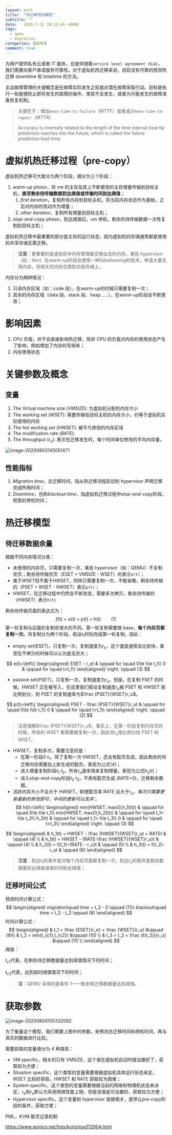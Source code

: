 ```yaml
---
layout: post
title:  "热迁移预测模型"
subtitle: ""
date:   2020-7-31 19:13:45 +0800
tags:
  - qemu
  - migration
categories: [QEMU]
comment: true
---
```


为用户提供私有云或者 IT 服务，总是伴随着`service level agreement（SLA）`。我们需要向客户承诺服务可靠性。对于虚拟机热迁移来说，目前没有可靠的预测热迁移 downtime 和 totaltime 的方法。

主动故障管理的关键概念是在故障实际发生之前就对潜在故障采取行动。目标是执行一些能够防止即将发生的故障的操作，使其不会发生，或者为可能发生的故障准备恢复机制。

> 关键在于：增加`mean-time-to-failure`（MTTF）或者减少`mean-time-to-repair`（MTTR）
>
> Accuracy is inversely related to the length of the time interval how far prediction reaches into the future, which is called the failure prediction lead time.

<!-- more -->

# 虚拟机热迁移过程（pre-copy）

虚拟机热迁移可大致分为两个阶段，细分为三个阶段：

1. *warm-up phase*，将 vm 的主存及其上不断更改的主存增量传输到目标主机，**直至剩余待传输数据到达阈值或传输时间到达阈值**；
   1. *first iteration*，复制所有内存到目标主机，将当前内存状态作为基础，之后对内存的改动作为增量；
   2. *other iteration*，复制所有增量到目标主机；
2. *stop-and-copy phase*，到达阈值后，vm 停机，剩余的待传输数据一次性复制到目标主机；

虚拟机热迁移中最重要的部分是主存的运行状态，因为虚拟机的存储通常都是使用的共享存储无需迁移。

> **注意**：更重要的是虚拟机中内存管理器交换出去的内存。某些 hypervisor（如：Xen）在*warm-up*阶段会使用一种叫*ballooning*的技术，申请大量无用内存，将相关的内存交换到次级存储上。

内存分为两种情况：

1. 只读内存区域（如：code 段），在*warm-up*的时候只需要复制一次；
2. 其余的内存区域（data 段、stack 段、heap……），在*warm-up*阶段会不断更改；

# 影响因素

1. CPU 负载，并不会直接影响热迁移，除非 CPU 的负载对内存的使用状态产生了影响，例如增加了内存的写频率；
2. 内存使用状态

# 关键参数及概念

## 变量

1. The Virtual machine size ($VMSIZE$): 为虚拟机分配的内存大小
2. The working set ($WSET$): 需要传输给目标主机的内存大小，约等于虚拟机实际使用的内存
3. The hot working set ($HWSET$): 被平凡修改的内存区域
4. The modification rate ($RATE$): 
5. The throughput ($r_u$): 表示在迁移发生时，每个时间单位修改的平均内存量。

![image-20200803145051471](C:\Users\xiaohaibiao\AppData\Roaming\Typora\typora-user-images\image-20200803145051471.png)

## 性能指标

1. *Migration time*，总迁移时间，指从热迁移流程启动到 hypervisor 声明迁移完成所用时间；
2. *Downtime*，也称*blackout time*，指虚拟机迁移过程中*stop-and-copy*阶段，短暂的停机时间；

# 热迁移模型

## 待迁移数据余量

根据不同内存情况分类：

- 未使用的内存页，只需要复制一次，某些 hypervisor（如：QEMU）不复制空页；剩余待传输空页（ESET = VMSIZE - WSET）的表示`e(t)`；
- 属于*WSET*但不属于*HWSET*，同样只需要复制一次，不能省略，剩余待传输的（PSET = WSET - HWSET）表示`p(t)`；
- *HWSET*，在迁移过程中仍然会不断改变，需要多次拷贝，剩余待传输的（HWSET）表示`h(t)`

剩余待传输页面的表达式为：
$$
f(t) = e(t) + p(t) + h(t) \qquad (1)
$$
第一轮复制与后面的复制有很大的不同，第一轮复制需要做 base，**每个内存页都复制一次**。将复制分为两个阶段，假设$t_1$时刻完成第一轮复制，因此：

- empty set(ESET)，只复制一次，复制速度为$r_e$，这个速度通常会比较快，甚至在不拷贝的时候可以认为是无穷大；

$$
e(t)=\left\{
\begin{aligned}
ESET - r_et & \qquad for \quad 0\le t\le t_1\\
0                    & \qquad for \quad t>t_1\\
\end{aligned}
\right.
\qquad (3)
$$

- passive set(PSET)，只复制一次，复制速度为$r_u$，但是，在复制 PSET 的时候，HWSET 正在被写入，在这里我们假设复制速度$r_u$被 PSET 和 HWSET 按比例划分，则 PSET 的复制速率为$\frac {PSET}{WSET}r_u$。

$$
p(t)=\left\{
\begin{aligned}
PSET - \frac {PSET}{WSET}r_ut & \qquad for \quad 0\le t\le t_1\\
0                    & \qquad for \quad t>t_1\\
\end{aligned}
\right.
\qquad (2)
$$

> 注意理解$\frac {PSET}{WSET}r_u$，事实上，在第一阶段复制内存页的时候，所有的 WSET 都需要被复制一次，因此将$r_u$按比例分给 PSET 和 WSET。
>

- HWSET，复制多次，需要注意的是：
  - 在第一阶段$0~t_1$，除了复制一次 HWSET，还会有脏页生成，因此剩余的待迁移内存需要加上新生成的脏页，表现为公式$(4)$；
  - 进入增量复制阶段$t_1~t_2$，所有$r_u$速率用来复制增量，表现为公式$h_2(t)$；
  - 进入*stop-and-copy*阶段$t_2~t_3$，不再有脏页生成 (RATE=0)，迁移剩余数据。
- 活跃内存大小不会大于 HWSET，即便脏页率 RATE 远大于$r_u$，*每次只需要更新最新的修改即可，中间的更新可以丢弃*；
$$
h(t)=\left\{
\begin{aligned}
min(HWSET, max(0,h_1(t))) & \qquad for \quad 0\le t\le t_1\\
min(HWSET, max(0,h_2(t))) & \qquad for \quad t_1< t\le t_2\\
h_3(t)  & \qquad for \quad t_1< t\le t_3\\
0                    & \qquad for \quad t>t_3\\
\end{aligned}
\right.
\qquad (3)
$$

$$
\begin{aligned}
& h_1(t) = HWSET  - \frac {HWSET}{WSET}r_ut + RATEt
& \qquad (4) \\
& h_1(t) = HWSET - (RATE-\frac {HWSET}{WSET}r_u)t 
& \qquad (4) \\
& h_2(t) = f(t_1)+(RATE - r_u)t
& \qquad (5)	\\
& h_3(t) = f(t_2)-r_ut
& \qquad (6)
\end{aligned}
$$

> **注意**：到达$t_1$的条件是对每个内存页面都复制一次，到达$t_2$的条件是剩余数据量到达阈值或者时间到达阈值；

## 迁移时间公式

预测时间计算公式：
$$
\begin{aligned}
migration\quad time = t_3 - 0 \qquad (7)\\
blackout\quad time = t_3 - t_2 \qquad (8)
\end{aligned}
$$
时间计算公式：
$$
\begin{aligned}
& t_1 = \frac {ESET}{r_e} + \frac {WSET}{r_u} &\qquad (9)\\
& t_2 = min(t_{c1},t_{c2}) &\qquad (10) \\
& t_3 = t_2 + \frac {f(t_2)}{r_u} &\qquad (11) \\
\end{aligned}
$$
阈值：

$t_{c1}$代表，在剩余待迁移数据量达到阈值情况下的时间；

$t_{c2}$代表，达到超时阈值情况下的时间；

> **注**：QEMU 采用的是条件 1——剩余带迁移数据量达到阈值。

# 获取参数

![image-20200804105332092](C:\Users\xiaohaibiao\AppData\Roaming\Typora\typora-user-images\image-20200804105332092.png)

为了衡量这个模型，我们需要上图中的参数，来预测总迁移时间和停机时间，再与真实的数据进行比较。

需要获取的变量值分为 4 种类型：

- VM specific，相关的只有 VMSIZE，这个值在虚拟机启动时就设置好了，获取较为方便；
- Situation specific，这个类型的变量需要根据虚拟机具体运行状态来定，WSET 比较好获取，HWSET 和 RATE 获取较为困难；
- System specific，这个类型的变量需要根据当前的网络和物理机状态来决定，$r_e$和$r_u$默认为系统网络性能上限，但是该值是可设置的，获取较为方便；
- Hypervisor specific，这个变量和 hypervisor 直接相关，是停止*pre-copy*阶段的条件，获取方便；

PML，KVM 脏页记录机制

https://www.spinics.net/lists/kvm/msg112904.html


